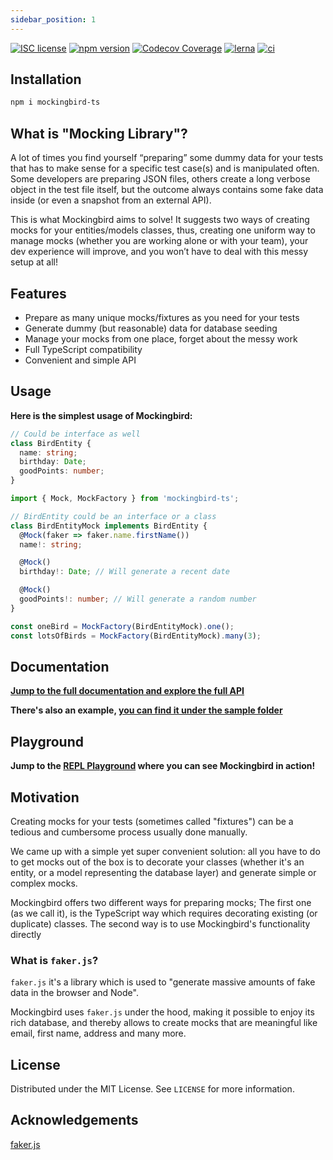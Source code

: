 ```yaml
---
sidebar_position: 1
---
```


[![ISC license](http://img.shields.io/badge/license-MIT-brightgreen.svg)](http://opensource.org/licenses/MIT)
[![npm version](http://img.shields.io/npm/v/mockingbird-ts.svg?style=flat)](https://npmjs.org/package/mockingbird-ts "View this project on npm")
[![Codecov Coverage](https://img.shields.io/codecov/c/github/omermorad/mockingbird/master.svg?style=flat-square)](https://codecov.io/gh/omermorad/mockingbird)
[![lerna](https://img.shields.io/badge/maintained%20with-lerna-cc00ff.svg)](https://lerna.js.org/)
[![ci](https://github.com/omermorad/mockingbird/actions/workflows/ci.yml/badge.svg?branch=master)](https://github.com/omermorad/mockingbird/actions)


## Installation

```bash
npm i mockingbird-ts
```

## What is "Mocking Library"?
A lot of times you find yourself “preparing” some dummy data for your tests that
has to make sense for a specific test case(s) and is manipulated often.
Some developers are preparing JSON files, others create a long verbose object in
the test file itself, but the outcome always contains some fake data inside
(or even a snapshot from an external API).

This is what Mockingbird aims to solve!
It suggests two ways of creating mocks for your entities/models classes, thus,
creating one uniform way to manage mocks (whether you are working alone or with your team),
your dev experience will improve, and you won’t have to deal with this messy setup at all!

## Features
- Prepare as many unique mocks/fixtures as you need for your tests
- Generate dummy (but reasonable) data for database seeding
- Manage your mocks from one place, forget about the messy work
- Full TypeScript compatibility
- Convenient and simple API

## Usage

**Here is the simplest usage of Mockingbird:**

```typescript
// Could be interface as well
class BirdEntity {
  name: string;
  birthday: Date;
  goodPoints: number;
}
```

```typescript
import { Mock, MockFactory } from 'mockingbird-ts';

// BirdEntity could be an interface or a class
class BirdEntityMock implements BirdEntity {
  @Mock(faker => faker.name.firstName())
  name!: string;

  @Mock()
  birthday!: Date; // Will generate a recent date

  @Mock()
  goodPoints!: number; // Will generate a random number
}

const oneBird = MockFactory(BirdEntityMock).one();
const lotsOfBirds = MockFactory(BirdEntityMock).many(3);
```

## Documentation
**[Jump to the full documentation and explore the full API](https://github.com/omermorad/faker.ts/blob/master/docs/README.md)**

**There's also an example, [you can find it under the sample folder](https://github.com/omermorad/mockingbird-ts/tree/master/sample)**

## Playground

**Jump to the [REPL Playground](https://repl.it/@omermorad/Mockingbird-Playground) where you can see Mockingbird in action!**

## Motivation

Creating mocks for your tests (sometimes called "fixtures") can be a tedious and
cumbersome process usually done manually.

We came up with a simple yet super convenient solution: all you have to do to get mocks out of the
box is to decorate your classes (whether it's an entity, or a model representing the database layer)
and generate simple or complex mocks.

Mockingbird offers two different ways for preparing mocks; The first one (as we call it), is the TypeScript
way which requires decorating existing (or duplicate) classes.
The second way is to use Mockingbird's functionality directly


### What is `faker.js`?

`faker.js` it's a library which is used to "generate massive amounts of fake data in the browser and Node".

Mockingbird uses `faker.js` under the hood, making it possible to enjoy its rich database, and thereby allows
to create mocks that are meaningful like email, first name, address and many more.

## License

Distributed under the MIT License. See `LICENSE` for more information.

## Acknowledgements

[faker.js](https://github.com/marak/Faker.js)

